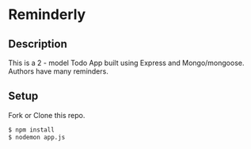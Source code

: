 # Reminderly

## Description
This is a 2 - model Todo App built using Express and Mongo/mongoose. Authors have many reminders.

## Setup
Fork or Clone this repo.

```bash
$ npm install
$ nodemon app.js
```
